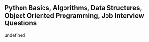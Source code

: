## Python Basics, Algorithms, Data Structures, Object Oriented Programming, Job Interview Questions

undefined